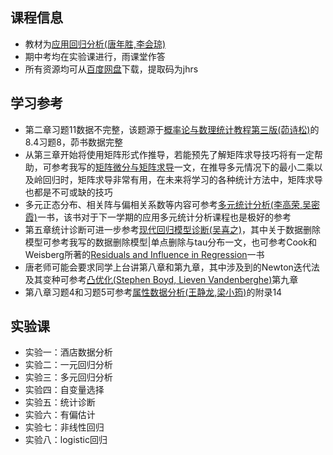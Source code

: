 ## 课程信息

- 教材为[应用回归分析(唐年胜,李会琼)](https://book.douban.com/subject/26681406/)
- 期中考均在实验课进行，雨课堂作答
- 所有资源均可从[百度网盘](https://pan.baidu.com/s/1zudOYrtInDurYcOO-5qT0g)下载，提取码为jhrs

## 学习参考

- 第二章习题11数据不完整，该题源于[概率论与数理统计教程第三版(茆诗松)](https://book.douban.com/subject/34897672/)的8.4习题8，茆书数据完整
- 从第三章开始将使用矩阵形式作推导，若能预先了解矩阵求导技巧将有一定帮助，可参考我写的[矩阵微分与矩阵求导](https://mp.weixin.qq.com/s/PElyH3t6GHK5z8vd4b0R5Q)一文，在推导多元情况下的最小二乘以及岭回归时，矩阵求导非常有用，在未来将学习的各种统计方法中，矩阵求导也都是不可或缺的技巧
- 多元正态分布、相关阵与偏相关系数等内容可参考[多元统计分析(李高荣,吴密霞)](https://book.douban.com/subject/35895034/)一书，该书对于下一学期的应用多元统计分析课程也是极好的参考
- 第五章统计诊断可进一步参考[现代回归模型诊断(吴喜之)](https://book.douban.com/subject/1552478/)，其中关于数据删除模型可参考我写的数据删除模型|单点删除与tau分布一文，也可参考Cook和Weisberg所著的[Residuals and Influence in Regression](https://search.worldcat.org/zh-cn/title/8409838)一书
- 唐老师可能会要求同学上台讲第八章和第九章，其中涉及到的Newton迭代法及其变种可参考[凸优化(Stephen Boyd, Lieven Vandenberghe)](https://book.douban.com/subject/21249088/)第九章
- 第八章习题4和习题5可参考[属性数据分析(王静龙,梁小筠)](https://book.douban.com/subject/30389931/)的附录14

## 实验课

- 实验一：酒店数据分析
- 实验二：一元回归分析
- 实验三：多元回归分析
- 实验四：自变量选择
- 实验五：统计诊断
- 实验六：有偏估计
- 实验七：非线性回归
- 实验八：logistic回归
